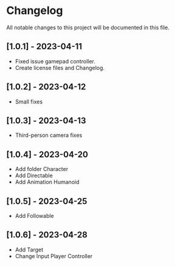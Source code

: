 # Changelog

All notable changes to this project will be documented in this file.

## [1.0.1] - 2023-04-11
- Fixed issue gamepad controller.
- Create license files and Changelog.

## [1.0.2] - 2023-04-12
- Small fixes

## [1.0.3] - 2023-04-13
- Third-person camera fixes

## [1.0.4] - 2023-04-20
- Add folder Character
- Add Directable
- Add Animation Humanoid

## [1.0.5] - 2023-04-25
- Add Followable

## [1.0.6] - 2023-04-28
- Add Target
- Change Input Player Controller